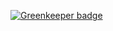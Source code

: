 

[![Greenkeeper badge](https://badges.greenkeeper.io/muhrusdi/web-starter.svg)](https://greenkeeper.io/)